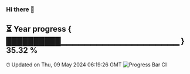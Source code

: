 ### Hi there 👋
⏳ Year progress { ██████████▁▁▁▁▁▁▁▁▁▁▁▁▁▁▁▁▁▁▁▁ } 35.32 %
---
⏰ Updated on Thu, 09 May 2024 06:19:26 GMT
![Progress Bar CI](https://github.com/liununu/liununu/workflows/Progress%20Bar%20CI/badge.svg)
